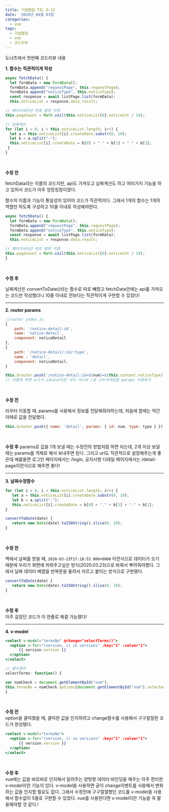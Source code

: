 ```yaml
---
title: 기업협업 TIL D-12
date: '2020년 04월 03일'
categories:
  - vue
tags:
  - 기업협업
  - vue
  - 코드리뷰
---
```


도너츠에서 첫번째 코드리뷰 내용

**1. 함수는 직관적이게 작성**

```jsx
async fetchData() {
  let formData = new FormData();
  formData.append("requestPage", this.requestPage);
  formData.append("noticeType", this.noticeType);
  const response = await listPage.list(formData);
  this.noticeList = response.data.result;

// 페이지네이션 번호 범위 지정
this.pageCount = Math.ceil(this.noticeList[0].noticeCnt / 10);

// 날짜계산
for (let i = 0; i < this.noticeList.length; i++) {
  let a = this.noticeList[i].createDate.substr(0, 10);
  let b = a.split("-");
  this.noticeList[i].createDate = b[0] + "." + b[1] + "." + b[2];
 }
}
```

</br>

**수정 전**

fetchData라는 이름의 코드지만, api도 가져오고 날짜계산도 하고 여러가지 기능을 하고 있어서 코드가 아주 엉망징창이였다.

함수의 이름과 기능이 통일성이 있어야 코드가 직관적이다. 그래서 1개의 함수는 1개의 역할만 하도록 구성하고 10줄 이내로 작성해야한다.

```jsx
async fetchData() {
  let formData = new FormData();
  formData.append("requestPage", this.requestPage);
  formData.append("noticeType", this.noticeType);
  const response = await listPage.list(formData);
  this.noticeList = response.data.result;

// 페이지네이션 번호 범위 지정
this.pageCount = Math.ceil(this.noticeList[0].noticeCnt / 10);
}
```

</br>

**수정 후**

날짜계산은 convertToDate()라는 함수로 따로 빼줬고 fetchData안에는 api를 가져오는 코드만 작성했더니 10줄 이내로 전보다는 직관적이게 구현할 수 있었다!

---

**2. router params**

```jsx
//router index.js
{
    path: '/notice-detail:id',
    name: 'notice-detail',
    component: noticeDetail
},
{
    path: '/notice-detail/:id/:type',
    name : 'detail',
    component: noticeDetail,
}

this.$router.push(`/notice-detail:id=${num}=${this.content.noticeType}`);
// 이렇게 하면 url이 id=2=3이런 식이 아니라 /로 나누어져있음 params 이용하기
```

</br>

**수정 전**

라우터 이동할 때, params를 사용해서 정보를 전달해줘야하는데, 처음에 할때는 약간 야매로 값을 전달했다.

```jsx
this.$router.push({ name: 'detail', params: { id: num, type: type } });
```

</br>

**수정 후**
params로 값을 1개 보낼 때는 수정전의 방법처럼 하면 되는데, 2개 이상 보낼때는 params를 객체로 해서 보내주면 된다. 그리고 url도 직관적으로 설정해주는게 좋은데 예를들면 로그인 페이지에서는 /login, 공지사항 디테일 페이지에서는 /detail-page이런식으로 해주면 좋다!

---

**3. 날짜수정함수**

```jsx
for (let i = 0; i < this.noticeList.length; i++) {
   let a = this.noticeList[i].createDate.substr(0, 10);
   let b = a.split("-");
   this.noticeList[i].createDate = b[0] + "." + b[1] + "." + b[2];
}

convertToDate(date) {
   return new Date(date).toISOString().slice(0, 10);
}
```

</br>

**수정 전**

백에서 날짜를 받을 때, `2020-03-23T17:18:53.000+0000` 이런식으로 데이터가 오기 때문에 우리가 화면에 띄워주고싶은 방식(2020.03.23)으로 바꿔서 뿌려줘야했다. 그래서 날짜 데이터 배열을 반복문을 돌려서 자르고 붙이는 방식으로 구현했다.

```jsx
convertToDate(date) {
   return new Date(date).toISOString().slice(0, 10);
}
```

</br>

**수정 후**
</br>
아주 길었던 코드가 이 한줄로 해결 가능했다!

---

**4. v-model**

```jsx
<select v-model="termsNo" @change="selectTerms()">
  <option v-for="(version, i) in versions" :key="i" :value="i">
      {{ version.version }}
  </option>
</select>

// 함수정의
selectTerms: function() {

var numCheck = document.getElementById("num");
this.termsNo = numCheck.options[document.getElementById("num").selectedIndex].value;
}
```

</br>

**수정 전**
</br>
option을 클릭했을 때, 클릭한 값을 인지하려고 change함수를 사용해서 구구절절한 코드가 완성됐다.

```jsx
<select v-model="termsNo">
  <option v-for="(version, i) in versions" :key="i" :value="i">
      {{ version.version }}
  </option>
</select>
```

</br>

**수정 후**
</br>
vue에는 값을 바로바로 인지해서 알려주는 양방향 데이터 바인딩을 해주는 아주 편리한 v-model이란 기능이 있다. v-model을 사용하면 굳이 change이벤트를 사용해서 변화하는 값을 인지할 필요도 없다. 그래서 수정전에 구구절절했던 코드를 v-model을 사용해서 함수없이 5줄로 구현할 수 있었다. vue를 사용한다면 v-model이란 기능을 꼭 활용해야할 것 같다.!
